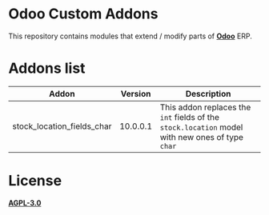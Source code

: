 # Odoo Custom Addons
This repository contains modules that extend / modify parts of **[Odoo](https://www.odoo.com/)** ERP.

# Addons list
Addon | Version | Description |
------|---------|-------------|
stock_location_fields_char | 10.0.0.1 | This addon replaces the `int` fields of the `stock.location` model with new ones of type `char` |

# License
[**AGPL-3.0**](http://www.gnu.org/licenses/agpl)
